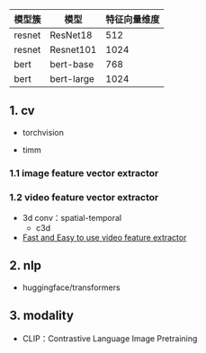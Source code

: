 

|  模型簇    |  模型        | 特征向量维度 |
|  ----     | ----        | ----        |
| resnet    | ResNet18    |   512       |
| resnet    | Resnet101   |   1024      |
| bert      | bert-base   |   768       |
| bert      | bert-large  |   1024      |



## 1. cv

- torchvision

- timm

### 1.1 image feature vector extractor

### 1.2 video feature vector extractor

- 3d conv：spatial-temporal
    - c3d
- [Fast and Easy to use video feature extractor](https://github.com/antoine77340/video_feature_extractor.git)


## 2. nlp

- huggingface/transformers


## 3. modality

- CLIP：Contrastive Language Image Pretraining


